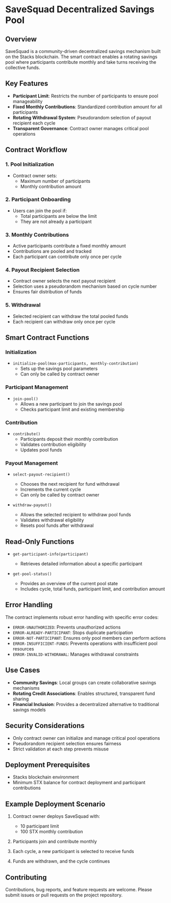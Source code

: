 # SaveSquad Decentralized Savings Pool

## Overview

SaveSquad is a community-driven decentralized savings mechanism built on the Stacks blockchain. The smart contract enables a rotating savings pool where participants contribute monthly and take turns receiving the collective funds.

## Key Features

- **Participant Limit**: Restricts the number of participants to ensure pool manageability
- **Fixed Monthly Contributions**: Standardized contribution amount for all participants
- **Rotating Withdrawal System**: Pseudorandom selection of payout recipient each cycle
- **Transparent Governance**: Contract owner manages critical pool operations

## Contract Workflow

### 1. Pool Initialization
- Contract owner sets:
  - Maximum number of participants
  - Monthly contribution amount

### 2. Participant Onboarding
- Users can join the pool if:
  - Total participants are below the limit
  - They are not already a participant

### 3. Monthly Contributions
- Active participants contribute a fixed monthly amount
- Contributions are pooled and tracked
- Each participant can contribute only once per cycle

### 4. Payout Recipient Selection
- Contract owner selects the next payout recipient
- Selection uses a pseudorandom mechanism based on cycle number
- Ensures fair distribution of funds

### 5. Withdrawal
- Selected recipient can withdraw the total pooled funds
- Each recipient can withdraw only once per cycle

## Smart Contract Functions

### Initialization
- `initialize-pool(max-participants, monthly-contribution)`
  - Sets up the savings pool parameters
  - Can only be called by contract owner

### Participant Management
- `join-pool()`
  - Allows a new participant to join the savings pool
  - Checks participant limit and existing membership

### Contribution
- `contribute()`
  - Participants deposit their monthly contribution
  - Validates contribution eligibility
  - Updates pool funds

### Payout Management
- `select-payout-recipient()`
  - Chooses the next recipient for fund withdrawal
  - Increments the current cycle
  - Can only be called by contract owner

- `withdraw-payout()`
  - Allows the selected recipient to withdraw pool funds
  - Validates withdrawal eligibility
  - Resets pool funds after withdrawal

## Read-Only Functions

- `get-participant-info(participant)`
  - Retrieves detailed information about a specific participant

- `get-pool-status()`
  - Provides an overview of the current pool state
  - Includes cycle, total funds, participant limit, and contribution amount

## Error Handling

The contract implements robust error handling with specific error codes:
- `ERROR-UNAUTHORIZED`: Prevents unauthorized actions
- `ERROR-ALREADY-PARTICIPANT`: Stops duplicate participation
- `ERROR-NOT-PARTICIPANT`: Ensures only pool members can perform actions
- `ERROR-INSUFFICIENT-FUNDS`: Prevents operations with insufficient pool resources
- `ERROR-INVALID-WITHDRAWAL`: Manages withdrawal constraints

## Use Cases

- **Community Savings**: Local groups can create collaborative savings mechanisms
- **Rotating Credit Associations**: Enables structured, transparent fund sharing
- **Financial Inclusion**: Provides a decentralized alternative to traditional savings models

## Security Considerations

- Only contract owner can initialize and manage critical pool operations
- Pseudorandom recipient selection ensures fairness
- Strict validation at each step prevents misuse

## Deployment Prerequisites

- Stacks blockchain environment
- Minimum STX balance for contract deployment and participant contributions

## Example Deployment Scenario

1. Contract owner deploys SaveSquad with:
   - 10 participant limit
   - 100 STX monthly contribution

2. Participants join and contribute monthly
3. Each cycle, a new participant is selected to receive funds
4. Funds are withdrawn, and the cycle continues

## Contributing

Contributions, bug reports, and feature requests are welcome. Please submit issues or pull requests on the project repository.